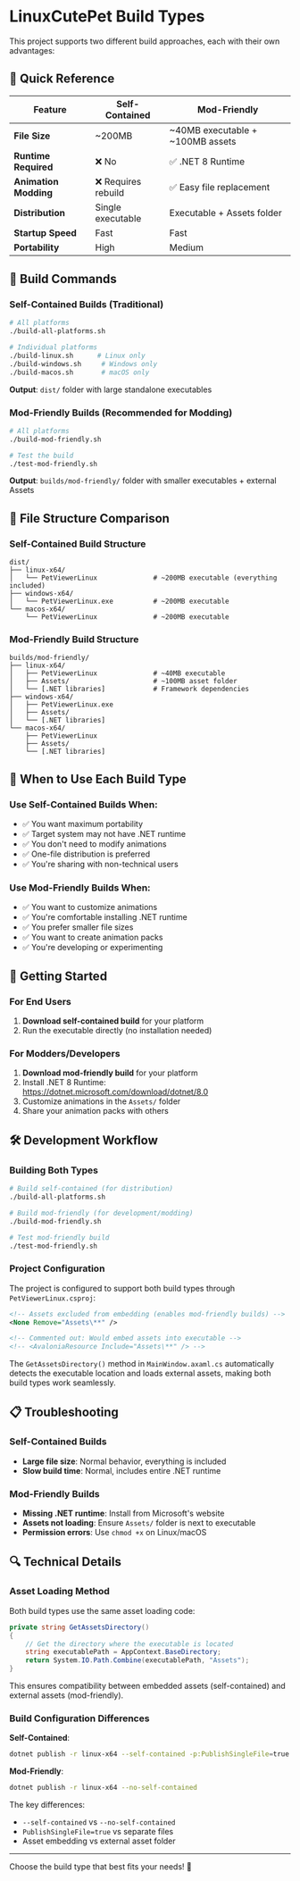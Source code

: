 # LinuxCutePet Build Types

This project supports two different build approaches, each with their own advantages:

## 🎯 Quick Reference

| Feature | Self-Contained | Mod-Friendly |
|---------|-----------------|--------------|
| **File Size** | ~200MB | ~40MB executable + ~100MB assets |
| **Runtime Required** | ❌ No | ✅ .NET 8 Runtime |
| **Animation Modding** | ❌ Requires rebuild | ✅ Easy file replacement |
| **Distribution** | Single executable | Executable + Assets folder |
| **Startup Speed** | Fast | Fast |
| **Portability** | High | Medium |

## 🔧 Build Commands

### Self-Contained Builds (Traditional)
```bash
# All platforms
./build-all-platforms.sh

# Individual platforms
./build-linux.sh      # Linux only
./build-windows.sh     # Windows only  
./build-macos.sh       # macOS only
```

**Output**: `dist/` folder with large standalone executables

### Mod-Friendly Builds (Recommended for Modding)
```bash
# All platforms
./build-mod-friendly.sh

# Test the build
./test-mod-friendly.sh
```

**Output**: `builds/mod-friendly/` folder with smaller executables + external Assets

## 📁 File Structure Comparison

### Self-Contained Build Structure
```
dist/
├── linux-x64/
│   └── PetViewerLinux              # ~200MB executable (everything included)
├── windows-x64/
│   └── PetViewerLinux.exe          # ~200MB executable
└── macos-x64/
    └── PetViewerLinux              # ~200MB executable
```

### Mod-Friendly Build Structure
```
builds/mod-friendly/
├── linux-x64/
│   ├── PetViewerLinux              # ~40MB executable
│   ├── Assets/                     # ~100MB asset folder
│   └── [.NET libraries]            # Framework dependencies
├── windows-x64/
│   ├── PetViewerLinux.exe
│   ├── Assets/
│   └── [.NET libraries]
└── macos-x64/
    ├── PetViewerLinux
    ├── Assets/
    └── [.NET libraries]
```

## 🎨 When to Use Each Build Type

### Use Self-Contained Builds When:
- ✅ You want maximum portability
- ✅ Target system may not have .NET runtime
- ✅ You don't need to modify animations
- ✅ One-file distribution is preferred
- ✅ You're sharing with non-technical users

### Use Mod-Friendly Builds When:
- ✅ You want to customize animations
- ✅ You're comfortable installing .NET runtime
- ✅ You prefer smaller file sizes
- ✅ You want to create animation packs
- ✅ You're developing or experimenting

## 🚀 Getting Started

### For End Users
1. **Download self-contained build** for your platform
2. Run the executable directly (no installation needed)

### For Modders/Developers
1. **Download mod-friendly build** for your platform
2. Install .NET 8 Runtime: https://dotnet.microsoft.com/download/dotnet/8.0
3. Customize animations in the `Assets/` folder
4. Share your animation packs with others

## 🛠️ Development Workflow

### Building Both Types
```bash
# Build self-contained (for distribution)
./build-all-platforms.sh

# Build mod-friendly (for development/modding)
./build-mod-friendly.sh

# Test mod-friendly build
./test-mod-friendly.sh
```

### Project Configuration
The project is configured to support both build types through `PetViewerLinux.csproj`:

```xml
<!-- Assets excluded from embedding (enables mod-friendly builds) -->
<None Remove="Assets\**" />

<!-- Commented out: Would embed assets into executable -->
<!-- <AvaloniaResource Include="Assets\**" /> -->
```

The `GetAssetsDirectory()` method in `MainWindow.axaml.cs` automatically detects the executable location and loads external assets, making both build types work seamlessly.

## 📋 Troubleshooting

### Self-Contained Builds
- **Large file size**: Normal behavior, everything is included
- **Slow build time**: Normal, includes entire .NET runtime

### Mod-Friendly Builds
- **Missing .NET runtime**: Install from Microsoft's website
- **Assets not loading**: Ensure `Assets/` folder is next to executable
- **Permission errors**: Use `chmod +x` on Linux/macOS

## 🔍 Technical Details

### Asset Loading Method
Both build types use the same asset loading code:

```csharp
private string GetAssetsDirectory()
{
    // Get the directory where the executable is located
    string executablePath = AppContext.BaseDirectory;
    return System.IO.Path.Combine(executablePath, "Assets");
}
```

This ensures compatibility between embedded assets (self-contained) and external assets (mod-friendly).

### Build Configuration Differences

**Self-Contained**:
```bash
dotnet publish -r linux-x64 --self-contained -p:PublishSingleFile=true
```

**Mod-Friendly**:
```bash
dotnet publish -r linux-x64 --no-self-contained
```

The key differences:
- `--self-contained` vs `--no-self-contained`
- `PublishSingleFile=true` vs separate files
- Asset embedding vs external asset folder

---

Choose the build type that best fits your needs! 🚀
